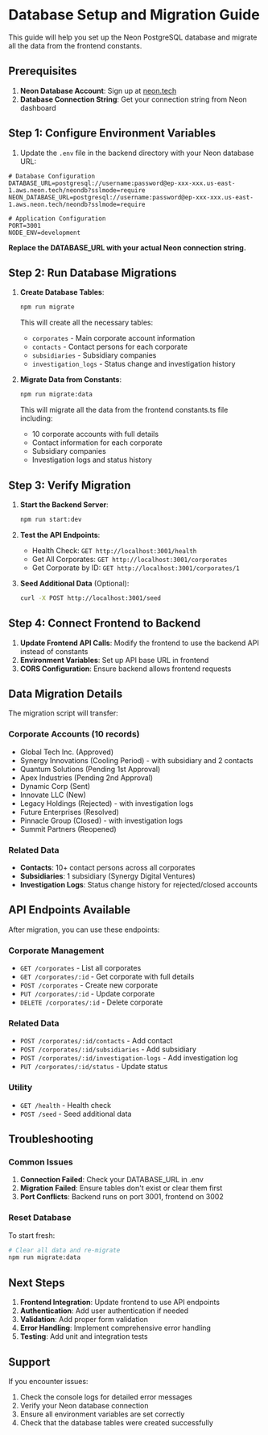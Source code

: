 # Database Setup and Migration Guide

This guide will help you set up the Neon PostgreSQL database and migrate all the data from the frontend constants.

## Prerequisites

1. **Neon Database Account**: Sign up at [neon.tech](https://neon.tech)
2. **Database Connection String**: Get your connection string from Neon dashboard

## Step 1: Configure Environment Variables

1. Update the `.env` file in the backend directory with your Neon database URL:

```env
# Database Configuration
DATABASE_URL=postgresql://username:password@ep-xxx-xxx.us-east-1.aws.neon.tech/neondb?sslmode=require
NEON_DATABASE_URL=postgresql://username:password@ep-xxx-xxx.us-east-1.aws.neon.tech/neondb?sslmode=require

# Application Configuration
PORT=3001
NODE_ENV=development
```

**Replace the DATABASE_URL with your actual Neon connection string.**

## Step 2: Run Database Migrations

1. **Create Database Tables**:
   ```bash
   npm run migrate
   ```
   This will create all the necessary tables:
   - `corporates` - Main corporate account information
   - `contacts` - Contact persons for each corporate
   - `subsidiaries` - Subsidiary companies
   - `investigation_logs` - Status change and investigation history

2. **Migrate Data from Constants**:
   ```bash
   npm run migrate:data
   ```
   This will migrate all the data from the frontend constants.ts file including:
   - 10 corporate accounts with full details
   - Contact information for each corporate
   - Subsidiary companies
   - Investigation logs and status history

## Step 3: Verify Migration

1. **Start the Backend Server**:
   ```bash
   npm run start:dev
   ```

2. **Test the API Endpoints**:
   - Health Check: `GET http://localhost:3001/health`
   - Get All Corporates: `GET http://localhost:3001/corporates`
   - Get Corporate by ID: `GET http://localhost:3001/corporates/1`

3. **Seed Additional Data** (Optional):
   ```bash
   curl -X POST http://localhost:3001/seed
   ```

## Step 4: Connect Frontend to Backend

1. **Update Frontend API Calls**: Modify the frontend to use the backend API instead of constants
2. **Environment Variables**: Set up API base URL in frontend
3. **CORS Configuration**: Ensure backend allows frontend requests

## Data Migration Details

The migration script will transfer:

### Corporate Accounts (10 records)
- Global Tech Inc. (Approved)
- Synergy Innovations (Cooling Period) - with subsidiary and 2 contacts
- Quantum Solutions (Pending 1st Approval)
- Apex Industries (Pending 2nd Approval)
- Dynamic Corp (Sent)
- Innovate LLC (New)
- Legacy Holdings (Rejected) - with investigation logs
- Future Enterprises (Resolved)
- Pinnacle Group (Closed) - with investigation logs
- Summit Partners (Reopened)

### Related Data
- **Contacts**: 10+ contact persons across all corporates
- **Subsidiaries**: 1 subsidiary (Synergy Digital Ventures)
- **Investigation Logs**: Status change history for rejected/closed accounts

## API Endpoints Available

After migration, you can use these endpoints:

### Corporate Management
- `GET /corporates` - List all corporates
- `GET /corporates/:id` - Get corporate with full details
- `POST /corporates` - Create new corporate
- `PUT /corporates/:id` - Update corporate
- `DELETE /corporates/:id` - Delete corporate

### Related Data
- `POST /corporates/:id/contacts` - Add contact
- `POST /corporates/:id/subsidiaries` - Add subsidiary
- `POST /corporates/:id/investigation-logs` - Add investigation log
- `PUT /corporates/:id/status` - Update status

### Utility
- `GET /health` - Health check
- `POST /seed` - Seed additional data

## Troubleshooting

### Common Issues

1. **Connection Failed**: Check your DATABASE_URL in .env
2. **Migration Failed**: Ensure tables don't exist or clear them first
3. **Port Conflicts**: Backend runs on port 3001, frontend on 3002

### Reset Database

To start fresh:
```bash
# Clear all data and re-migrate
npm run migrate:data
```

## Next Steps

1. **Frontend Integration**: Update frontend to use API endpoints
2. **Authentication**: Add user authentication if needed
3. **Validation**: Add proper form validation
4. **Error Handling**: Implement comprehensive error handling
5. **Testing**: Add unit and integration tests

## Support

If you encounter issues:
1. Check the console logs for detailed error messages
2. Verify your Neon database connection
3. Ensure all environment variables are set correctly
4. Check that the database tables were created successfully
